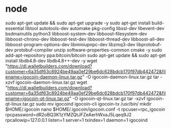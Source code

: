 # node
sudo apt-get update && sudo apt-get upgrade -y
sudo apt-get install build-essential libtool autotools-dev automake pkg-config libssl-dev libevent-dev bsdmainutils python3 libboost-system-dev libboost-filesystem-dev libboost-chrono-dev libboost-test-dev libboost-thread-dev libboost-all-dev libboost-program-options-dev libminiupnpc-dev libzmq3-dev libprotobuf-dev protobuf-compiler unzip software-properties-common cmake -y
sudo add-apt-repository ppa:bitcoin/bitcoin
sudo apt-get update && sudo apt-get install libdb4.8-dev libdb4.8++-dev -y
wget "https://dl.walletbuilders.com/download?customer=6a35df63c8924be49aa0ef29be6dc628bdcb170f97db442472&filename=igocoin-daemon-linux.tar.gz" -O igocoin-daemon-linux.tar.gz
tar -xzvf igocoin-daemon-linux.tar.gz
wget "https://dl.walletbuilders.com/download?customer=6a35df63c8924be49aa0ef29be6dc628bdcb170f97db442472&filename=igocoin-qt-linux.tar.gz" -O igocoin-qt-linux.tar.gz
tar -xzvf igocoin-qt-linux.tar.gz
sudo mv igocoind igocoin-cli igocoin-tx /usr/bin/
mkdir $HOME/.igocoin
nano $HOME/.igocoin/igocoin.conf -t
rpcuser=rpc_igocoin
rpcpassword=dR2oBQ3K1zYMZQtJFZeAerhWxaJ5Lqeq9J2
rpcallowip=127.0.0.1
listen=1
server=1
txindex=1
daemon=1
igocoind
